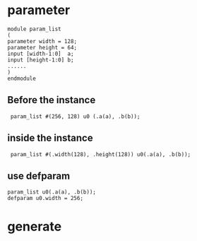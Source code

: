 # parameter
```
module param_list
(
parameter width = 128;
parameter height = 64;
input [width-1:0]  a;
input [height-1:0] b;
......
)
endmodule
```

## Before the instance
``` param_list #(256, 128) u0 (.a(a), .b(b));```

## inside the instance
``` param_list #(.width(128), .height(128)) u0(.a(a), .b(b));```

## use defparam
```
param_list u0(.a(a), .b(b));
defparam u0.width = 256;
```
# generate

